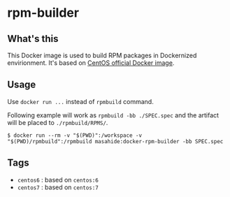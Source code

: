 # rpm-builder

## What's this

This Docker image is used to build RPM packages in Dockernized envirionment.  It's based on [CentOS official Docker image](https://hub.docker.com/_/centos/).


## Usage

Use `docker run ...` instead of `rpmbuild` command.

Following example will work as `rpmbuild -bb ./SPEC.spec` and the artifact will be placed to `./rpmbuild/RPMS/`.

```
$ docker run --rm -v "$(PWD)":/workspace -v "$(PWD)/rpmbuild":/rpmbuild masahide:docker-rpm-builder -bb SPEC.spec
```

## Tags

- `centos6` : based on `centos:6`
- `centos7` : based on `centos:7`
